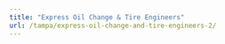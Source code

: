 ```yaml
---
title: "Express Oil Change & Tire Engineers"
url: /tampa/express-oil-change-and-tire-engineers-2/
---
```

